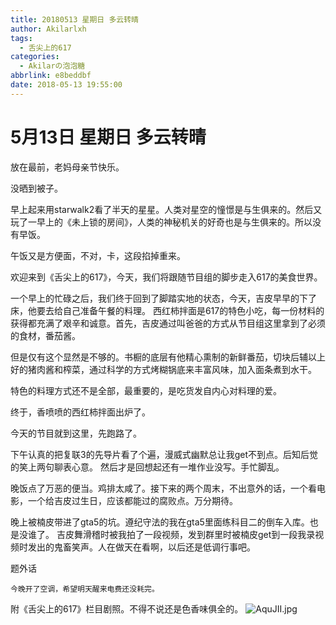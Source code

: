 ```yaml
---
title: 20180513 星期日 多云转晴
author: Akilarlxh
tags:
  - 舌尖上的617
categories:
  - Akilarの泡泡糖
abbrlink: e8beddbf
date: 2018-05-13 19:55:00
---
```

# 5月13日 星期日 多云转晴

放在最前，老妈母亲节快乐。

没晒到被子。

早上起来用starwalk2看了半天的星星。人类对星空的憧憬是与生俱来的。然后又玩了一早上的《未上锁的房间》，人类的神秘机关的好奇也是与生俱来的。所以没有早饭。

午饭又是方便面，不对，卡，这段掐掉重来。

欢迎来到《舌尖上的617》，今天，我们将跟随节目组的脚步走入617的美食世界。

一个早上的忙碌之后，我们终于回到了脚踏实地的状态，今天，吉皮早早的下了床，他要去给自己准备午餐的料理。
西红柿拌面是617的特色小吃，每一份材料的获得都充满了艰辛和诚意。首先，吉皮通过叫爸爸的方式从节目组这里拿到了必须的食材，番茄酱。

但是仅有这个显然是不够的。书橱的底层有他精心熏制的新鲜番茄，切块后辅以上好的猪肉酱和榨菜，通过科学的方式烤糊锅底来丰富风味，加入面条煮到水干。

特色的料理方式还不是全部，最重要的，是吃货发自内心对料理的爱。

终于，香喷喷的西红柿拌面出炉了。

今天的节目就到这里，先跑路了。

下午认真的把复联3的先导片看了个遍，漫威式幽默总让我get不到点。后知后觉的笑上两句聊表心意。
然后才是回想起还有一堆作业没写。手忙脚乱。

晚饭点了万恶的便当。鸡排太咸了。接下来的两个周末，不出意外的话，一个看电影，一个给吉皮过生日，应该都能过的腐败点。万分期待。

晚上被楠皮带进了gta5的坑。遵纪守法的我在gta5里面练科目二的倒车入库。也是没谁了。
吉皮舞滑稽时被我拍了一段视频，发到群里时被楠皮get到一段我录视频时发出的鬼畜笑声。人在做天在看啊，以后还是低调行事吧。

题外话
```
今晚开了空调，希望明天醒来电费还没耗完。
```
附《舌尖上的617》栏目剧照。不得不说还是色香味俱全的。
![AquJII.jpg](https://s2.ax1x.com/2019/04/12/AquJII.jpg)
